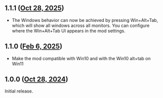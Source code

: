 ## 1.1.1 ([Oct 28, 2025](https://github.com/ramensoftware/windhawk-mods/blob/2d1ff5b6c4891f684f71b5a8bffff9e2f8c68ef6/mods/alt-tab-per-monitor.wh.cpp))

* The Windows behavior can now be achieved by pressing Win+Alt+Tab, which will show all windows across all monitors. You can configure where the Win+Alt+Tab UI appears in the mod settings.

## 1.1.0 ([Feb 6, 2025](https://github.com/ramensoftware/windhawk-mods/blob/b246940e57bf03c9d6a6586440cc43d46187b663/mods/alt-tab-per-monitor.wh.cpp))

* Make the mod compatible with Win10 and with the Win10 alt+tab on Win11

## 1.0.0 ([Oct 28, 2024](https://github.com/ramensoftware/windhawk-mods/blob/1b53ec6de6072aae622f18e895fedd349521136c/mods/alt-tab-per-monitor.wh.cpp))

Initial release.
